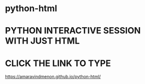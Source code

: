 # python-html

# PYTHON INTERACTIVE SESSION WITH JUST HTML

# CLICK THE LINK TO TYPE

https://amaravindmenon.github.io/python-html/
